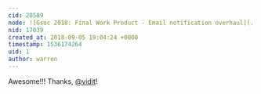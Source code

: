 ```yaml
---
cid: 20589
node: ![Gsoc 2018: Final Work Product - Email notification overhaul](../notes/vidit/09-02-2018/gsoc-2018-final-work-product-email-notification-overhaul)
nid: 17039
created_at: 2018-09-05 19:04:24 +0000
timestamp: 1536174264
uid: 1
author: warren
---
```


Awesome!!! Thanks, [@vidit](/profile/vidit)!
